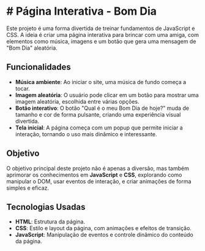 # # Página Interativa - Bom Dia

Este projeto é uma forma divertida de treinar fundamentos de JavaScript e CSS. A ideia é criar uma página interativa para brincar com uma amiga, com elementos como música, imagens e um botão que gera uma mensagem de "Bom Dia" aleatória.

## Funcionalidades

- **Música ambiente**: Ao iniciar o site, uma música de fundo começa a tocar.
- **Imagem aleatória**: O usuário pode clicar em um botão para mostrar uma imagem aleatória, escolhida entre várias opções.
- **Botão interativo**: O botão "Qual é o meu Bom Dia de hoje?" muda de tamanho e cor de forma pulsante, criando uma experiência visual divertida.
- **Tela inicial**: A página começa com um popup que permite iniciar a interação, tornando o uso mais dinâmico e interessante.

## Objetivo

O objetivo principal deste projeto não é apenas a diversão, mas também aprimorar os conhecimentos em **JavaScript** e **CSS**, explorando como manipular o DOM, usar eventos de interação, e criar animações de forma simples e eficaz.

## Tecnologias Usadas

- **HTML**: Estrutura da página.
- **CSS**: Estilo e layout da página, com animações e efeitos de transição.
- **JavaScript**: Manipulação de eventos e controle dinâmico do conteúdo da página.
